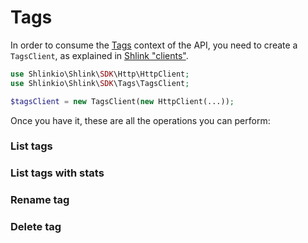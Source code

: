 # Tags

In order to consume the [Tags](https://api-spec.shlink.io/#/Tags) context of the API, you need to create a `TagsClient`, as explained in [Shlink "clients"](/shlink-clients).

```php
use Shlinkio\Shlink\SDK\Http\HttpClient;
use Shlinkio\Shlink\SDK\Tags\TagsClient;

$tagsClient = new TagsClient(new HttpClient(...));
```

Once you have it, these are all the operations you can perform:

### List tags

### List tags with stats

### Rename tag

### Delete tag

